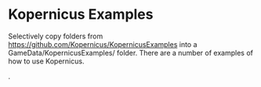 Kopernicus Examples
==================
Selectively copy folders from https://github.com/Kopernicus/KopernicusExamples into a GameData/KopernicusExamples/ folder.  There are a number of examples of how to use Kopernicus.

.